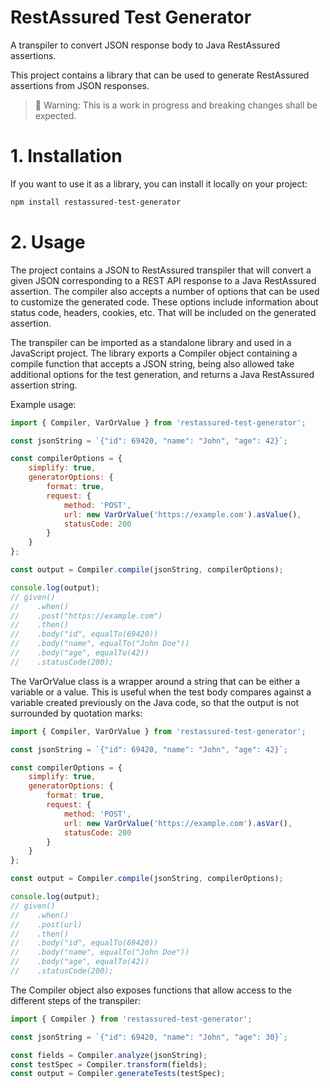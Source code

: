 # RestAssured Test Generator

A transpiler to convert JSON response body to Java RestAssured assertions.

This project contains a library that can be used to generate RestAssured assertions from JSON responses. 

> 🚧 Warning: This is a work in progress and breaking changes shall be expected.


# 1. Installation


If you want to use it as a library, you can install it locally on your project:
```sh
npm install restassured-test-generator
```

# 2. Usage

The project contains a JSON to RestAssured transpiler that will convert a given JSON corresponding to a REST API response to a Java RestAssured assertion. The compiler also accepts a number of options that can be used to customize the generated code. These options include information about status code, headers, cookies, etc. That will be included on the generated assertion.

The transpiler can be imported as a standalone library and used in a JavaScript project. The library exports a Compiler object containing a compile function that accepts a JSON string, being also allowed take additional options for the test generation, and returns a Java RestAssured assertion string.

Example usage:
```js
import { Compiler, VarOrValue } from 'restassured-test-generator';

const jsonString = `{"id": 69420, "name": "John", "age": 42}`;

const compilerOptions = {
    simplify: true,
    generatorOptions: {
        format: true,
        request: {
            method: 'POST',
            url: new VarOrValue('https://example.com').asValue(),
            statusCode: 200
        }
    }
};

const output = Compiler.compile(jsonString, compilerOptions);

console.log(output);
// given()
//    .when()
//    .post("https://example.com")
//    .then()
//    .body("id", equalTo(69420))
//    .body("name", equalTo("John Doe"))
//    .body("age", equalTo(42))
//    .statusCode(200);
```

The VarOrValue class is a wrapper around a string that can be either a variable or a value. This is useful when the test body compares against a variable created previously on the Java code, so that the output is not surrounded by quotation marks:

```js
import { Compiler, VarOrValue } from 'restassured-test-generator';

const jsonString = `{"id": 69420, "name": "John", "age": 42}`;

const compilerOptions = {
    simplify: true,
    generatorOptions: {
        format: true,
        request: {
            method: 'POST',
            url: new VarOrValue('https://example.com').asVar(),
            statusCode: 200
        }
    }
};

const output = Compiler.compile(jsonString, compilerOptions);

console.log(output);
// given()
//    .when()
//    .post(url)
//    .then()
//    .body("id", equalTo(69420))
//    .body("name", equalTo("John Doe"))
//    .body("age", equalTo(42))
//    .statusCode(200);

```

The Compiler object also exposes functions that allow access to the different steps of the transpiler:

```js
import { Compiler } from 'restassured-test-generator';

const jsonString = `{"id": 69420, "name": "John", "age": 30}`;

const fields = Compiler.analyze(jsonString);
const testSpec = Compiler.transform(fields);
const output = Compiler.generateTests(testSpec);
```